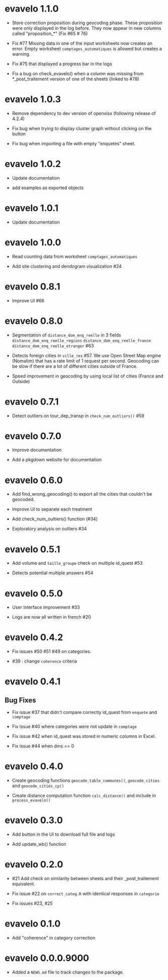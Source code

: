 # evavelo 1.1.0

- Store correction proposition during geocoding phase. These proposition were only displayed in the log before. They now appear in new columns called "proposition_*" (Fix #65 # 76)

- Fix #77 Missing data in one of the input worksheets now creates an error. Empty worksheet `comptages_automatiques` is allowed but creates a warning.

- Fix #75 that displayed a progress bar in the logs

- Fix a bug on check_evavelo() when a column was missing from *_post_traitement version of one of the sheets (linked to #78)

# evavelo 1.0.3

- Remove dependency to dev version of openxlsx (following release of 4.2.4)

- Fix bug when trying to display cluster graph without clicking on the button

- Fix bug when importing a file with empty "enquetes" sheet.

# evavelo 1.0.2

- Update documentation

- add examples as exported objects

# evavelo 1.0.1

- Update documentation

# evavelo 1.0.0

- Read counting data from worksheet `comptages_automatiques` 

- Add site clustering and dendogram visualization #24

# evavelo 0.8.1

- Improve UI #66

# evavelo 0.8.0

- Segmentation of `distance_dom_enq_reelle` in 3 fields `distance_dom_enq_reelle_regions` `distance_dom_enq_reelle_france` `distance_dom_enq_reelle_etranger` #63

- Detects foreign cities in `ville_res` #57. We use Open Street Map engine (Nomatim) that has a rate limit of 1 request per second. Geocoding can be slow if there are a lot of different cities outside of France. 

- Speed improvement in geocoding by using local list of cities (France and Outside)

# evavelo 0.7.1

- Detect outliers on tour_dep_transp in `check_num_outliers()` #59

# evavelo 0.7.0

- Improve documentation 

- Add a pkgdown website for documentation

# evavelo 0.6.0

- Add find_wrong_geocoding() to export all the cities that couldn't be geocoded.

- Improve UI to separate each treatment

- Add check_num_oultiers() function (#34)

- Exploratory analysis on outliers #34

# evavelo 0.5.1

- Add volume and `taille_groupe` check on multiple id_quest #53

- Detects potential multiple answers #54

# evavelo 0.5.0

- User Interface improvement #33

- Logs are now all written in french #20

# evavelo 0.4.2

- Fix issues #50 #51 #49 on categories.

- #39 : change `coherence` criteria

# evavelo 0.4.1

## Bug Fixes 

- Fix issue #37 that didn't compare correctly id_quest from `enquete` and `comptage`

- Fix issue #40 where categories were not update in `comptage`

- Fix issue #42 when id_quest was stored in numeric columns in Excel.

- Fix issue #44 when dms == 0

# evavelo 0.4.0

- Create geocoding functions `geocode_table_communes()`, `geocode_cities` and `geocode_cities_cp()`

- Create distance computation function `calc_distance()` and include in `process_evavelo()`

# evavelo 0.3.0

- Add button in the UI to download full file and logs

- Add update_wb() function

# evavelo 0.2.0

- #21 Add check on similarity between sheets and their _post_traitement equivalent.

- Fix issue #22 on `correct_categ.R` with identical responses in `categorie`

- Fix issues #23, #25

# evavelo 0.1.0
 
- Add "coherence" in category correction
 
# evavelo 0.0.0.9000

-   Added a `NEWS.md` file to track changes to the package.
